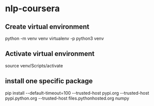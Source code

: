 # nlp-coursera

## Create virtual environment

python -m venv venv
virtualenv -p python3 venv

## Activate virtual environment

source venv/Scripts/activate

## install one specific package

pip install --default-timeout=100 --trusted-host pypi.org --trusted-host pypi.python.org --trusted-host files.pythonhosted.org numpy
